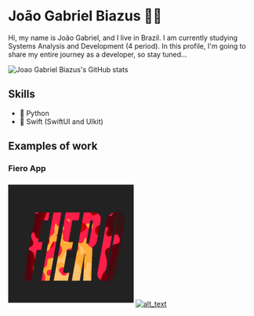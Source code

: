 # João Gabriel Biazus 🖖🏼
Hi, my name is João Gabriel, and I live in Brazil. I am currently studying Systems Analysis and Development (4 period). In this profile, I'm going to share my entire journey as a developer, so stay tuned...

![Joao Gabriel Biazus's GitHub stats](https://github-readme-stats.vercel.app/api?username=JoaoGabrielBiazus&show_icons=true&theme=deafult)

## Skills
* 🐍 Python
* 📱 Swift (SwiftUI and UIkit)


## Examples of work

### Fiero App
[<img src="https://github.com/JoaoGabrielBiazus/JoaoGabrielBiazus/blob/main/Group%20882.png" width="256">]([http://google.com.au/](https://l1nk.dev/JUt5b))
[<img alt="alt_text" width="40px" src="images/image.PNG" />](https://www.google.com/)


